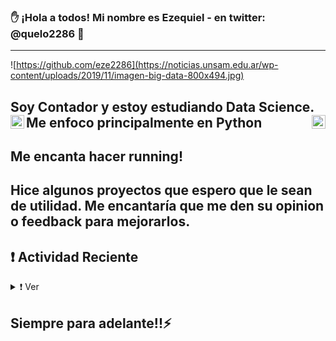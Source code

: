 ### ✋ ¡Hola a todos! Mi nombre es Ezequiel - en twitter: @quelo2286 👋
---
![https://github.com/eze2286](https://noticias.unsam.edu.ar/wp-content/uploads/2019/11/imagen-big-data-800x494.jpg)


## Soy Contador y estoy estudiando Data Science. Me enfoco principalmente en Python<img align="left" alt="CursoC" width="22px" src="https://upload.wikimedia.org/wikipedia/commons/c/c3/Python-logo-notext.svg" /><img align="right" alt="CursoC" width="22px" src="https://user-images.githubusercontent.com/69882938/117889969-c24d2a00-b28a-11eb-999c-1448a782b22f.png" />

## Me encanta hacer running!
## Hice algunos proyectos que espero que le sean de utilidad. Me encantaría que me den su opinion o feedback para mejorarlos.

## ❗️ Actividad Reciente
<details>
    <summary>❗️ Ver</summary>
<!--START_SECTION:activity-->
1. ❗️ Proyectos_Data_Science (https://github.com/eze2286/Proyectos_Data_Science)
2. ❗️ Proyectos_Data_Science (https://github.com/eze2286/Proyectos_Web_Scrapping)
3. ❗️ Libreria propia datos INDEC en proceso. 
<!--END_SECTION:activity-->
</details>

## Siempre para adelante!!⚡

